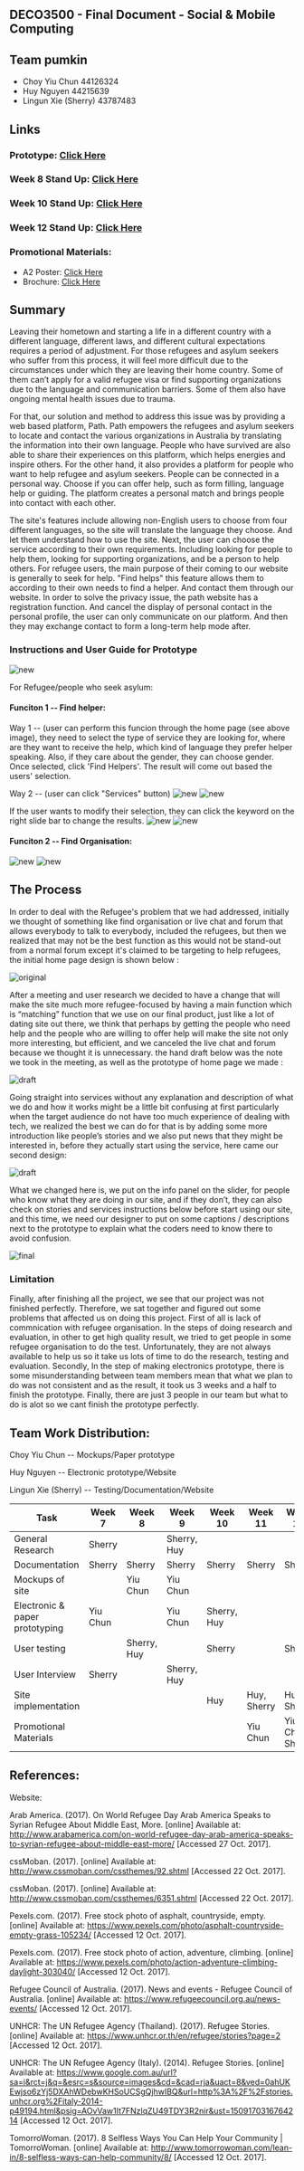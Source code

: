 ## DECO3500 - Final Document - Social & Mobile Computing
## Team pumkin
- Choy Yiu Chun 44126324
- Huy Nguyen 44215639
- Lingun Xie (Sherry) 43787483
## Links
### Prototype: [Click Here](https://deco3500-2017.github.io/pumkin/Path%20Website/index.html)
### Week 8 Stand Up: [Click Here](https://github.com/deco3500-2017/pumkin/tree/master/week8%20stand-up)
### Week 10 Stand Up: [Click Here](https://github.com/deco3500-2017/pumkin/tree/master/week10%20stand-up)
### Week 12 Stand Up: [Click Here](https://github.com/deco3500-2017/pumkin/tree/master/week12%20stand-up)
### Promotional Materials: 
- A2 Poster: [Click Here](https://github.com/deco3500-2017/pumkin/blob/master/Promotional%20Material/Conference-poster.pdf)
- Brochure: [Click Here](https://github.com/deco3500-2017/pumkin/tree/master/Promotional%20Material)
## Summary 
Leaving their hometown and starting a life in a different country with a different language, different laws, and different cultural expectations requires a period of adjustment. For those refugees and asylum seekers who suffer from this process, it will feel more difficult due to the circumstances under which they are leaving their home country. Some of them can’t apply for a valid refugee visa or find supporting organizations due to the language and communication barriers. Some of them also have ongoing mental health issues due to trauma.

For that, our solution and method to address this issue was by providing a web based platform, Path. Path empowers the refugees and asylum seekers to locate and contact the various organizations in Australia by translating the information into their own language. People who have survived are also able to share their experiences on this platform, which helps energies and inspire others. For the other hand, it also provides a platform for people who want to help refugee and asylum seekers. People can be connected in a personal way. Choose if you can offer help, such as form filling, language help or guiding. The platform creates a personal match and brings people into contact with each other. 

The site's features include allowing non-English users to choose from four different languages, so the site will translate the language they choose. And let them understand how to use the site. Next, the user can choose the service according to their own requirements. Including looking for people to help them, looking for supporting organizations, and be a person to help others. 
For refugee users, the main purpose of their coming to our website is generally to seek for help. "Find helps" this feature allows them to according to their own needs to find a helper. And contact them through our website. In order to solve the privacy issue, the path website has a registration function. And cancel the display of personal contact in the personal profile, the user can only communicate on our platform. And then they may exchange contact to form a long-term help mode after. 

### Instructions and User Guide for Prototype
![new](https://i.imgur.com/f7q88K0.png) 

For Refugee/people who seek asylum: 
#### Funciton 1 -- Find helper: 

Way 1 -- (user can perform this funcion through the home page (see above image), they need to select the type of service they are looking for, where are they want to receive the help, which kind of language they prefer helper speaking. Also, if they care about the gender, they can choose gender. Once selected, click 'Find Helpers'. The result will come out based the users' selection.

Way 2 -- (user can click "Services" button)
![new](https://i.imgur.com/zexdVq5.png)
![new](https://i.imgur.com/FhfoU0F.png)

If the user wants to modify their selection, they can click the keyword on the right slide bar to change the results.
![new](https://i.imgur.com/gTHYQOh.png)
![new](https://i.imgur.com/pWb40Zr.png)

#### Funciton 2 -- Find Organisation: 
![new](https://i.imgur.com/zexdVq5.png)
![new](https://i.imgur.com/G8hgz5S.png)

## The Process
In order to deal with the Refugee's problem that we had addressed, initially we thought of something like find organisation or live chat and forum that allows everybody to talk to everybody, included the refugees, but then we realized that may not be the best function as this would not be stand-out from a normal forum except it's claimed to be targeting to help refugees, the initial home page design is shown below :

![original](https://i.imgur.com/TgxQBze.jpg)

After a meeting and user research we decided to have a change that will make the site much more refugee-focused by having a main function which is “matching” function that we use on our final product, just like a lot of dating site out there, we think that perhaps by getting the people who need help and the people who are willing to offer help will make the site not only more interesting, but efficient, and we canceled the live chat and forum because we thought it is unnecessary. the hand draft below was the note we took in the meeting, as well as the prototype of home page we made :

![draft](https://i.imgur.com/kngyINu.png)

Going straight into services without any explanation and description of what we do and how it works might be a little bit confusing at first particularly when the target audience do not have too much experience of dealing with tech, we realized the best we can do for that is by adding some more introduction like people’s stories and we also put news that they might be interested in, before they actually start using the service, here came our second design:

![draft](https://i.imgur.com/ABjP0xe.jpg)

What we changed here is, we put on the info panel on the slider, for people who know what they are doing in our site, and if they don’t, they can also check on stories and services instructions below before start using our site, and this time, we need our designer to put on some captions / descriptions next to the prototype to explain what the coders need to know there to avoid confusion.

![final](https://i.imgur.com/NTEAX0s.png)


### Limitation  
Finally, after finishing all the project, we see that our project was not finished perfectly. Therefore, we sat together and figured out some problems that affected us on doing this project. First of all is lack of commnication with refugee organisation. In the steps of doing research and evaluation, in other to get high quality result, we tried to get people in some refugee organisation to do the test. Unfortunately, they are not always available to help us so it take us lots of time to do the research, testing and evaluation. Secondly, In the step of making electronics prototype, there is some misunderstanding between team members mean that what we plan to do was not consistent and as the result, it took us 3 weeks and a half to finish the prototype. Finally, there are just 3 people in our team but what to do is alot so we cant finish the prototype perfectly.

## Team Work Distribution:
Choy Yiu Chun -- Mockups/Paper prototype 

Huy Nguyen -- Electronic prototype/Website

Lingun Xie (Sherry) -- Testing/Documentation/Website

| Task | Week 7 | Week 8 | Week 9 | Week 10 | Week 11 | Week 12 | Week 13
| ---  | ------ | ------ | ------ | ------- | ------- | ------- | -------
| General Research | Sherry | | Sherry, Huy| | | | | 
| Documentation | Sherry | Sherry | Sherry | Sherry | Sherry | Sherry | Sherry
| Mockups of site | | Yiu Chun | Yiu Chun | | | | |
| Electronic & paper prototyping | Yiu Chun | | Yiu Chun | Sherry, Huy | | | 
| User testing | | Sherry, Huy | | Sherry | | Sherry | |
| User Interview | Sherry | | Sherry, Huy | | | | |
| Site implementation | | | | Huy | Huy, Sherry | Huy, Sherry | Sherry 
| Promotional Materials | | | | | Yiu Chun | Yiu Chun, Sherry | Yiu Chun, Sherry 

## References:

Website:

Arab America. (2017). On World Refugee Day Arab America Speaks to Syrian Refugee About Middle East, More. [online] Available at: http://www.arabamerica.com/on-world-refugee-day-arab-america-speaks-to-syrian-refugee-about-middle-east-more/ [Accessed 27 Oct. 2017].

cssMoban. (2017). [online] Available at: http://www.cssmoban.com/cssthemes/92.shtml [Accessed 22 Oct. 2017].

cssMoban. (2017). [online] Available at: http://www.cssmoban.com/cssthemes/6351.shtml [Accessed 22 Oct. 2017].

Pexels.com. (2017). Free stock photo of asphalt, countryside, empty. [online] Available at: https://www.pexels.com/photo/asphalt-countryside-empty-grass-105234/ [Accessed 12 Oct. 2017].

Pexels.com. (2017). Free stock photo of action, adventure, climbing. [online] Available at: https://www.pexels.com/photo/action-adventure-climbing-daylight-303040/ [Accessed 12 Oct. 2017].

Refugee Council of Australia. (2017). News and events - Refugee Council of Australia. [online] Available at: https://www.refugeecouncil.org.au/news-events/ [Accessed 12 Oct. 2017].

UNHCR: The UN Refugee Agency (Thailand). (2017). Refugee Stories. [online] Available at: https://www.unhcr.or.th/en/refugee/stories?page=2 [Accessed 12 Oct. 2017].

UNHCR: The UN Refugee Agency (Italy). (2014). Refugee Stories. [online] Available at: https://www.google.com.au/url?sa=i&rct=j&q=&esrc=s&source=images&cd=&cad=rja&uact=8&ved=0ahUKEwjso6zYj5DXAhWDebwKHSoUCSgQjhwIBQ&url=http%3A%2F%2Fstories.unhcr.org%2Fitaly-2014-p49194.html&psig=AOvVaw1It7FNzlqZU49TDY3R2nir&ust=1509170316764214 [Accessed 12 Oct. 2017].

TomorroWoman. (2017). 8 Selfless Ways You Can Help Your Community | TomorroWoman. [online] Available at: http://www.tomorrowoman.com/lean-in/8-selfless-ways-can-help-community/8/ [Accessed 12 Oct. 2017].



